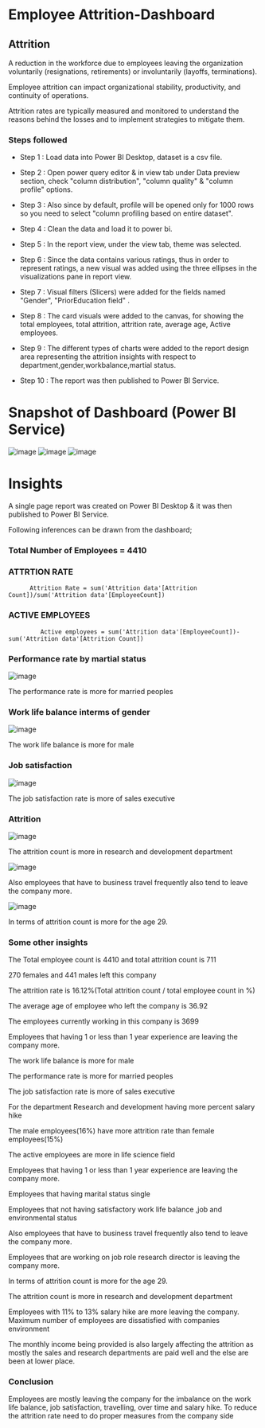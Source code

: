 # Employee Attrition-Dashboard


## Attrition

A reduction in the workforce due to employees leaving the organization voluntarily (resignations, retirements) or involuntarily (layoffs, terminations).
 
Employee attrition can impact organizational stability, productivity, and continuity of operations.

Attrition rates are typically measured and monitored to understand the reasons behind the losses and to implement strategies to mitigate them. 




### Steps followed 

- Step 1 : Load data into Power BI Desktop, dataset is a csv file.
- Step 2 : Open power query editor & in view tab under Data preview section, check "column distribution", "column quality" & "column profile" options.
- Step 3 : Also since by default, profile will be opened only for 1000 rows so you need to select "column profiling based on entire dataset".
- Step 4 : Clean the data and load it to power bi.
- Step 5 : In the report view, under the view tab, theme was selected.
- Step 6 : Since the data contains various ratings, thus in order to represent ratings, a new visual was added using the three ellipses in the visualizations pane in report view. 
- Step 7 : Visual filters (Slicers) were added for the fields named "Gender", "PriorEducation field" .
- Step 8 : The card visuals were added to the canvas, for showing the total employees, total attrition, attrition rate, average age, Active employees.

- Step 9 : The different types of charts were added to the report design area representing the attrition insights with respect to department,gender,workbalance,martial status. 

- Step 10 : The report was then published to Power BI Service.


# Snapshot of Dashboard (Power BI Service)

![image](https://github.com/user-attachments/assets/b90e4b52-52b8-404a-a819-c6b5eb8beb10)
![image](https://github.com/user-attachments/assets/12cc4fba-a2a9-4f72-981d-4d7c4cda5854)
![image](https://github.com/user-attachments/assets/4fec30b6-3425-4e0e-964f-323366dc0a6a)



# Insights

A single page report was created on Power BI Desktop & it was then published to Power BI Service.

Following inferences can be drawn from the dashboard;

### Total Number of Employees = 4410
           
### ATTRTION RATE
          Attrition Rate = sum('Attrition data'[Attrition Count])/sum('Attrition data'[EmployeeCount])

  
  ### ACTIVE EMPLOYEES
             Active employees = sum('Attrition data'[EmployeeCount])-sum('Attrition data'[Attrition Count])


 ### Performance rate by martial status
    
![image](https://github.com/user-attachments/assets/d7e2f01c-5885-413f-bacb-6bd02ac8c280)

The performance rate is more for married peoples

 
 ### Work life balance interms of gender
        
![image](https://github.com/user-attachments/assets/ba641fe4-7682-4e27-876b-afc5cfc43107)

The work life balance is more for male
         
### Job satisfaction
          
        
![image](https://github.com/user-attachments/assets/53082c14-b3f3-4a06-9df7-dcfea9781741)

The job satisfaction rate is more of sales executive


### Attrition 

![image](https://github.com/user-attachments/assets/3cde872a-171b-481c-a33a-d0df2637299a)

The attrition count is more in research and development department

![image](https://github.com/user-attachments/assets/da8a45fa-b9c5-46b9-af8d-ca1f5c1998e3)

Also employees that have to business travel frequently also tend to leave the company more.

![image](https://github.com/user-attachments/assets/2458ebc6-4f52-4d16-ba74-d85db5658f1b)

In terms of attrition count is more for the age 29.

### Some other insights

The Total employee count is 4410 and total attrition count is 711

270 females and 441 males left this company

The attrition rate is 16.12%(Total attrition count / total employee count in %)

The average age of employee who left the company is 36.92

The employees currently working in this company is 3699

Employees that having 1 or less than 1 year experience are leaving the company more.

The work life balance is more for male

The performance rate is more for married peoples

The job satisfaction rate is more of sales executive

For the department Research and development having more percent salary hike

The male employees(16%) have more attrition rate than female employees(15%)

The active employees are more in life science field

Employees that having 1 or less than 1 year experience are leaving the company more.

Employees that having marital status single

Employees that not having satisfactory work life balance ,job and environmental status

Also employees that have to business travel frequently also tend to leave the company more.

Employees that are working on job role research director is leaving the company more.

In terms of attrition count is more for the age 29.

The attrition count is more in research and development department

Employees with 11% to 13% salary hike are more leaving the company.
Maximum number of employees are dissatisfied with companies environment

The monthly income being provided is also largely affecting the attrition as mostly the sales and research departments are paid well and the else are been at lower place.


### Conclusion

Employees are mostly leaving the company for the imbalance on the work life balance, job satisfaction, travelling, over time and salary hike. 
To reduce the attrition rate need to do proper measures from the company side


